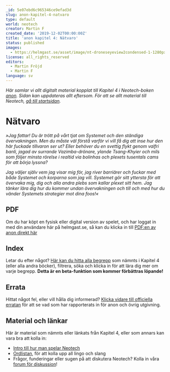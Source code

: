 ```yaml
---
_id: 5e07ebd6c965346ce9efad3d
slug: anon-kapitel-4-natvaro
type: default
world: neotech
creator: Martin F
created_date: '2019-12-02T00:00:00Z'
title: 'anon kapitel 4: Nätvaro'
status: published
images:
  - https://helmgast.se/asset/image/nt-droneseyeview2condensed-1-1280px.jpg
license: all_rights_reserved
editors:
  - Martin Fröjd
  - Martin F
language: sv
---
```

_Här samlar vi allt digitalt material kopplat till Kapitel 4 i Neotech-boken [anon](https://lore.pub/+getanon). Sidan kan uppdateras allt eftersom. För att se allt material till Neotech, [gå till startsidan](https://helmgast.se/neotech)._

Nätvaro
=======

_»Jag fattar! Du är trött på vårt tjat om Systemet och den ständiga övervakningen. Men du måste väl förstå varför vi vill få dig att inse hur den här fuckade tillvaron ser ut? Eller behöver du en svettig flykt genom valfri banli, jagad av surrande Vazimba-drönare, ylande Tsang-Khyier och mils som följer minsta rörelse i realtid via bolinhas och plexets tusentals cams för att börja lyssna?_

_Jag väljer själv vem jag visar mig för, jag river barriärer och fuckar med både Systemet och korparna som jag vill. Systemet gör sitt yttersta för att övervaka mig, dig och alla andra plebs som kallar plexet sitt hem. Jag tänker lära dig hur du kommer undan övervakningen och till och med hur du vänder Systemets strategier mot dina foos!«_

PDF
---

Om du har köpt en fysisk eller digital version av spelet, och har loggat in med din användare här på helmgast.se, så kan du klicka in till [PDF:en av anon direkt här](https://helmgast.se/asset/download/neotech/neo-1337/anon-flattened.pdf)

Index
-----

Letar du efter något? [Här kan du hitta alla begrepp](https://helmgast.se/neotech/topics/?view=index) som nämnts i Kapitel 4 (eller alla andra böcker), filtrera, söka och klicka in för att lära dig mer om varje begrepp. **Detta är en beta-funktion som kommer förbättras löpande!**

Errata
------

Hittat något fel, eller vill hålla dig informerad? [Klicka vidare till officiella erratan](https://helmgast.se/neotech/neotech-errata) för att se vad som har rapporterats in för anon och övrig utgivning.

Material och länkar
-------------------

Här är material som nämnts eller länkats från Kapitel 4, eller som annars kan vara bra att kolla in:

*   [Intro till hur man spelar Neotech](https://helmgast.se/neotech/hur-spelar-man-neotech)
*   [Ordlistan](https://helmgast.se/neotech/ordlista), för att kolla upp all lingo och slang
*   Frågor, funderingar eller sugen på att diskutera Neotech? Kolla in våra [forum för diskussion](https://lore.pub/+neforum)!

